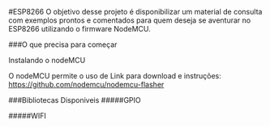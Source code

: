 #ESP8266
O objetivo desse projeto é disponibilizar um material de consulta com exemplos prontos e comentados para quem deseja se aventurar no ESP8266 utilizando o firmware NodeMCU.

###O que precisa para começar

Instalando o nodeMCU

O nodeMCU permite o uso de Link para download e instruções: https://github.com/nodemcu/nodemcu-flasher

###Bibliotecas Disponiveis
#####GPIO

#####WIFI
